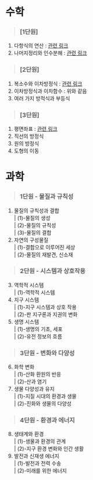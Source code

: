 수학
=================
> ### [1단원]   
1. 다항식의 연산 : [관련 링크](http://www.happyhaksul.com/reports/16521)   
2. 나머지정리와 인수분해 : [관련 링크](https://hbar.tistory.com/348739)   
> ### [2단원]   
1. 복소수와 이차방정식 : [관련 링크](https://codepractice.tistory.com/69)   
2. 이차방정식과 이차함수 : 위와 같음   
3. 여러 가지 방적식과 부등식   
> ### [3단원]   
1. 평면좌표 : [관련 링크](https://dojang.io/mod/page/view.php?id=427)   
2. 직선의 방정식   
3. 원의 방정식   
4. 도형의 이동   


과학
==================
> ### 1단원 - 물질과 규칙성
1. 물질의 규칙성과 결합   
| (1)-물질의 생성   
| (2)-물질의 규칙성   
| (3)-물질의 결합    
2. 자연의 구성물질   
| (1)-결합으로 이루어진 세상   
| (2)-물질의 재발견, 신소재   
> ### 2단원 - 시스템과 상호작용   
3. 역학적 시스템   
| (1)-역학적 시스템   
4. 지구 시스템   
| (1)-지구 시스템과 상호 작용   
| (2)-판 지구론과 지권의 변화   
5. 생명 시스템   
| (1)-생명의 기초, 세포   
| (2)-유전 정보의 흐름   
> ### 3단원 - 변화와 다양성   
6. 화학 변화   
| (1)-산화 환원의 반응   
| (2)-산과 염기
7. 생물 다양성과 유지   
| (1)-지질 시대의 환경과 생물   
| (2)-진화와 생물의 다양성   
> ### 4단원 - 환경과 에너지   
8. 생태계와 환경   
| (1)-생물과 환경의 관계   
| (2)-지구 환경 변화와 인간 생활   
9. 발전과 신재생 에너지   
| (1)-발전과 전력 수송   
| (2)-미래를 위한 에너지   

